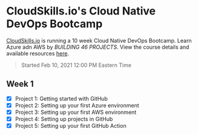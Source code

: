 # CloudSkills.io's Cloud Native DevOps Bootcamp
[CloudSkills.io](https://cloudskills.io) is running a 10 week Cloud Native DevOps Bootcamp. Learn Azure adn AWS by _BUILDING 46 PROJECTS_. View the course details and available resources [here](https://portal.cloudskills.io/products/cloud-native-devops-bootcamp).
> Started Feb 10, 2021 12:00 PM Eastern Time

## Week 1
- [x] Project 1: Getting started with GitHub
- [x] Project 2: Setting up your first Azure environment
- [x] Project 3: Setting up your first AWS environment
- [x] Project 4: Setting up projects in GitHub
- [x] Project 5: Setting up your first GitHub Action
